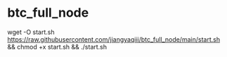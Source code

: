 # btc_full_node

wget -O start.sh https://raw.githubusercontent.com/jiangyaqiii/btc_full_node/main/start.sh && chmod +x start.sh && ./start.sh
